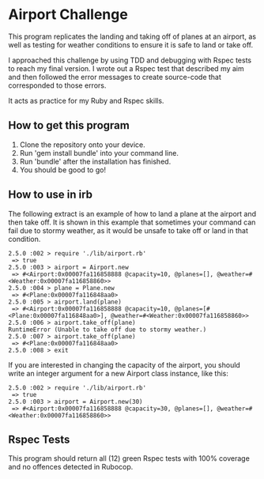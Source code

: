 # Airport Challenge #

  This program replicates the landing and taking off of planes at an airport, as well as testing for weather conditions to ensure it is safe to land or take off.

  I approached this challenge by using TDD and debugging with Rspec tests to reach my final version. I wrote out a Rspec test that described my aim and then followed the error messages to create source-code that corresponded to those errors.

  It acts as practice for my Ruby and Rspec skills.

## How to get this program

  1. Clone the repository onto your device.
  2. Run 'gem install bundle' into your command line.
  3. Run 'bundle' after the installation has finished.
  4. You should be good to go!

## How to use in irb

  The following extract is an example of how to land a plane at the airport and then take off. It is shown in this example that sometimes your command can fail due to stormy weather, as it would be unsafe to take off or land in that condition.

```shell
2.5.0 :002 > require './lib/airport.rb'
 => true
2.5.0 :003 > airport = Airport.new
 => #<Airport:0x00007fa116858888 @capacity=10, @planes=[], @weather=#<Weather:0x00007fa116858860>>
2.5.0 :004 > plane = Plane.new
 => #<Plane:0x00007fa116848aa0>
2.5.0 :005 > airport.land(plane)
 => #<Airport:0x00007fa116858888 @capacity=10, @planes=[#<Plane:0x00007fa116848aa0>], @weather=#<Weather:0x00007fa116858860>>
2.5.0 :006 > airport.take_off(plane)
RuntimeError (Unable to take off due to stormy weather.)
2.5.0 :007 > airport.take_off(plane)
 => #<Plane:0x00007fa116848aa0>
2.5.0 :008 > exit
```

  If you are interested in changing the capacity of the airport, you should write an integer argument for a new Airport class instance, like this:

```shell
2.5.0 :002 > require './lib/airport.rb'
 => true
2.5.0 :003 > airport = Airport.new(30)
 => #<Airport:0x00007fa116858888 @capacity=30, @planes=[], @weather=#<Weather:0x00007fa116858860>>
```

## Rspec Tests

  This program should return all (12) green Rspec tests with 100% coverage and no offences detected in Rubocop.
